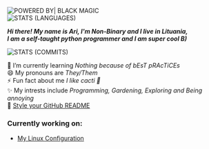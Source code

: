 ![POWERED BY| BLACK MAGIC](https://forthebadge.com/images/badges/powered-by-black-magic.svg) <br/>
![STATS (LANGUAGES)](https://github-readme-stats.vercel.app/api/top-langs/?username=B00bleaTea&layout=compact&theme=radical&hide_border=true)

***Hi there! My name is Ari, I'm Non-Binary and I live in Lituania,<br/>
I am a self-taught python programmer and I am super cool B)***

![STATS (COMMITS)](https://github-readme-stats-sabesansathananthan.vercel.app/api?username=B00bleaTea&show_icons=true&hide_border=true&theme=radical)

🌱 I’m currently learning *Nothing because of bEsT pRAcTiCEs* <br/>
😄 My pronouns are *They/Them* <br/>
⚡ Fun fact about me *I like cacti 🌵* <br/>
✨ My intrests include *Programming, Gardening, Exploring and Being annoying* <br/>
🔭 [Style your GitHub README](https://github.com/anuraghazra/github-readme-stats/)

### Currently working on:<br/>
  - [My Linux Configuration](https://github.com/dotfiles-cleaned)
